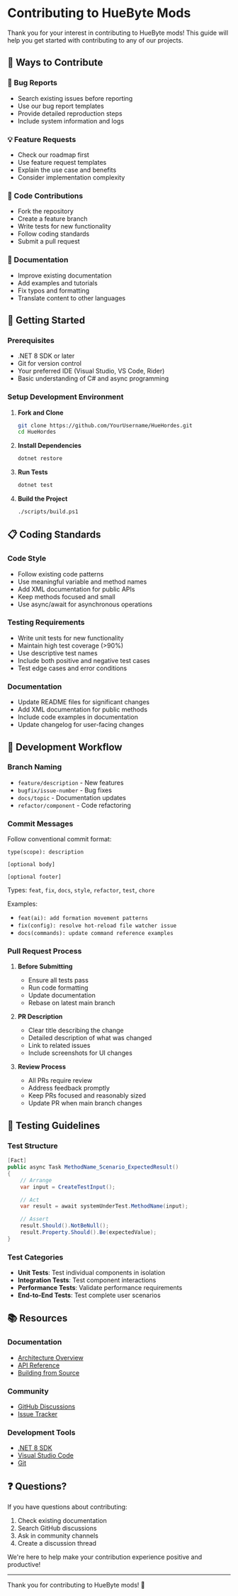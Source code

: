 # Contributing to HueByte Mods

Thank you for your interest in contributing to HueByte mods! This guide will help you get started with contributing to any of our projects.

## 🤝 Ways to Contribute

### 🐛 Bug Reports
- Search existing issues before reporting
- Use our bug report templates
- Provide detailed reproduction steps
- Include system information and logs

### 💡 Feature Requests
- Check our roadmap first
- Use feature request templates
- Explain the use case and benefits
- Consider implementation complexity

### 🔧 Code Contributions
- Fork the repository
- Create a feature branch
- Write tests for new functionality
- Follow coding standards
- Submit a pull request

### 📖 Documentation
- Improve existing documentation
- Add examples and tutorials
- Fix typos and formatting
- Translate content to other languages

## 🚀 Getting Started

### Prerequisites
- .NET 8 SDK or later
- Git for version control
- Your preferred IDE (Visual Studio, VS Code, Rider)
- Basic understanding of C# and async programming

### Setup Development Environment

1. **Fork and Clone**
   ```bash
   git clone https://github.com/YourUsername/HueHordes.git
   cd HueHordes
   ```

2. **Install Dependencies**
   ```bash
   dotnet restore
   ```

3. **Run Tests**
   ```bash
   dotnet test
   ```

4. **Build the Project**
   ```bash
   ./scripts/build.ps1
   ```

## 📋 Coding Standards

### Code Style
- Follow existing code patterns
- Use meaningful variable and method names
- Add XML documentation for public APIs
- Keep methods focused and small
- Use async/await for asynchronous operations

### Testing Requirements
- Write unit tests for new functionality
- Maintain high test coverage (>90%)
- Use descriptive test names
- Include both positive and negative test cases
- Test edge cases and error conditions

### Documentation
- Update README files for significant changes
- Add XML documentation for public methods
- Include code examples in documentation
- Update changelog for user-facing changes

## 🔄 Development Workflow

### Branch Naming
- `feature/description` - New features
- `bugfix/issue-number` - Bug fixes
- `docs/topic` - Documentation updates
- `refactor/component` - Code refactoring

### Commit Messages
Follow conventional commit format:
```
type(scope): description

[optional body]

[optional footer]
```

Types: `feat`, `fix`, `docs`, `style`, `refactor`, `test`, `chore`

Examples:
- `feat(ai): add formation movement patterns`
- `fix(config): resolve hot-reload file watcher issue`
- `docs(commands): update command reference examples`

### Pull Request Process

1. **Before Submitting**
   - Ensure all tests pass
   - Run code formatting
   - Update documentation
   - Rebase on latest main branch

2. **PR Description**
   - Clear title describing the change
   - Detailed description of what was changed
   - Link to related issues
   - Include screenshots for UI changes

3. **Review Process**
   - All PRs require review
   - Address feedback promptly
   - Keep PRs focused and reasonably sized
   - Update PR when main branch changes

## 🧪 Testing Guidelines

### Test Structure
```csharp
[Fact]
public async Task MethodName_Scenario_ExpectedResult()
{
    // Arrange
    var input = CreateTestInput();

    // Act
    var result = await systemUnderTest.MethodName(input);

    // Assert
    result.Should().NotBeNull();
    result.Property.Should().Be(expectedValue);
}
```

### Test Categories
- **Unit Tests**: Test individual components in isolation
- **Integration Tests**: Test component interactions
- **Performance Tests**: Validate performance requirements
- **End-to-End Tests**: Test complete user scenarios

## 📚 Resources

### Documentation
- [Architecture Overview](HueHordes/articles/development/architecture.md)
- [API Reference](HueHordes/api/index.md)
- [Building from Source](HueHordes/articles/development/building.md)

### Community
- [GitHub Discussions](https://github.com/HueByte/HueHordes/discussions)
- [Issue Tracker](https://github.com/HueByte/HueHordes/issues)

### Development Tools
- [.NET 8 SDK](https://dotnet.microsoft.com/download)
- [Visual Studio Code](https://code.visualstudio.com/)
- [Git](https://git-scm.com/)

## ❓ Questions?

If you have questions about contributing:

1. Check existing documentation
2. Search GitHub discussions
3. Ask in community channels
4. Create a discussion thread

We're here to help make your contribution experience positive and productive!

---

Thank you for contributing to HueByte mods! 🎉